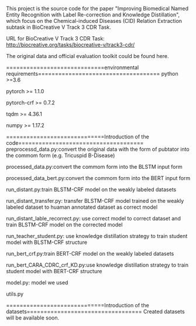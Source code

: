 This project is the source code for the paper "Improving Biomedical Named Entity Recognition with Label Re-correction and Knowledge Distillation", which focus on the Chemical-induced Diseases (CID) Relation Extraction subtask in BioCreative V Track 3 CDR Task.

URL for BioCreative V Track 3 CDR Task: http://biocreative.org/tasks/biocreative-v/track3-cdr/

The original data and official evaluation toolkit could be found here.

=============================environmental requirements====================================
python >=3.6

pytorch >= 1.1.0

pytorch-crf >= 0.7.2

tqdm >= 4.36.1

numpy >= 1.17.2

=============================Introduction of the code=====================================
preprocessd_data.py:convert the original data with the form of pubtator into the commom  form (e.g. Tricuspid	B-Disease)

processed_data.py:convert the commom form into the BLSTM input form

processed_data_bert.py:convert the commom form into the BERT input form

run_distant.py:train BLSTM-CRF model on the weakly labeled datasets

run_distant_transfer.py: transfer BLSTM-CRF model trained on the weakly labeled dataset to huaman annotated dataset as correct model

run_distant_lable_recorrect.py: use correct model to correct dataset and train BLSTM-CRF model on the corrected model

run_teacher_student.py: use knowledge distillation strategy to train student model with BLSTM-CRF structure

run_bert_crf.py:train BERT-CRF model on the weakly labeled datasets

run_bert_CARA_CDRC_crf_KD.py:use knowledge distillation strategy to train student model with BERT-CRF structure

model.py: model we used

utils.py

=============================Introduction of the datasets==================================
Created datasets will be available soon.
